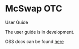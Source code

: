 # McSwap OTC
User Guide

The user guide is in development.

OSS docs can be found [here](https://github.com/McDegens-DAO/McSwap/tree/main/dev) 